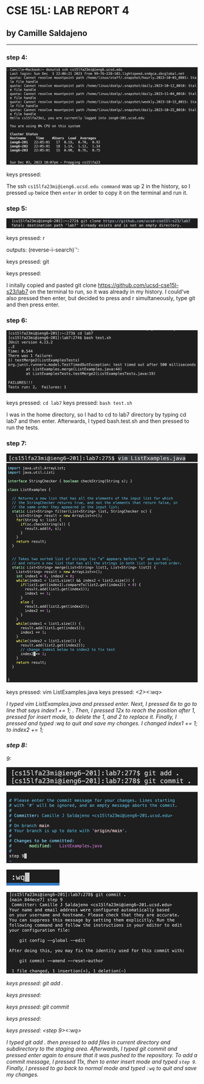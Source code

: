 # CSE 15L: LAB REPORT 4
## by Camille Saldajeno
---
### step 4:

![Image1](lab4_step4.png)

keys pressed: <up><up><enter>

The ssh `cs15lfa23mi@ieng6.ucsd.edu command` was up 2 in the history, so I pressed `up` twice then `enter` in order to copy it on the terminal and run it.

### step 5:

![Image2](lab4_step5.png)

keys pressed: <ctrl> r

outputs: (reverse-i-search)`':

keys pressed: git

keys pressed: <enter>

I initally copied and pasted git clone https://github.com/ucsd-cse15l-s23/lab7 on the terminal to run, so it was already in my history. I could've also pressed <up> then enter, but decided to press <ctrl> and r simultaneously, type git and then press enter.

### step 6:

![Image3](lab4_step6.png)

keys pressed: `cd lab7` <enter>
keys pressed: `bash test.sh` <enter>

I was in the home directory, so I had to cd to lab7 directory by typing cd lab7 and then enter. Afterwards, I typed bash.test.sh and then pressed <enter> to run the tests.

### step 7:

![Image4](lab4_step7pt1.png)
![Image5](lab4_step7pt2.png)


keys pressed: vim ListExamples.java <enter>
keys pressed: <up><up><up><up><up><up><right><right><right><right><right><right><right><right><right><right><right><right><i><backspace><2><esc><:wq>

I typed vim ListExamples.java and pressed enter. Next, I  pressed <up> 6x to go to line that says index1 += 1; . Then, I pressed <right> 12x to reach the position after 1, pressed <i> for insert mode, <backspace> to delete the 1, and 2 to replace it. Finally, I pressed <esc> and typed :wq to quit and save my changes. I changed index1 += 1; to index2 += 1;

### step 8:
9:

![Image7](lab4_step9pt1.png)

![Image8](lab4_step9pt2.png)

![Image9](lab4_step9pt3.png)

![Image10](lab4_step9pt4.png)

keys pressed: git add . 

keys pressed: <enter>

keys pressed: git commit 

keys pressed: <enter>

keys pressed: <down><down><down><down><down><down><down><down><down><down><down><i><step 9><esc><:wq>

I typed git add . then pressed <enter> to add files in current directory and subdirectory to the staging area. Afterwards, I typed git commit and pressed enter again to ensure that it was pushed to the repository. To add a commit message, I pressed <down> 11x, then <i> to enter insert mode and typed `step 9`. Finally, I pressed <esc> to go back to normal mode and typed `:wq` to quit and save my changes.








